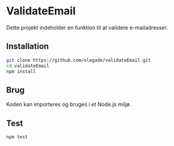# ValidateEmail

Dette projekt indeholder en funktion til at validere e-mailadresser.

## Installation

```bash
git clone https://github.com/olegade/validateEmail.git
cd validateEmail
npm install
```

## Brug

Koden kan importeres og bruges i et Node.js miljø.

## Test

```bash
npm test
```

